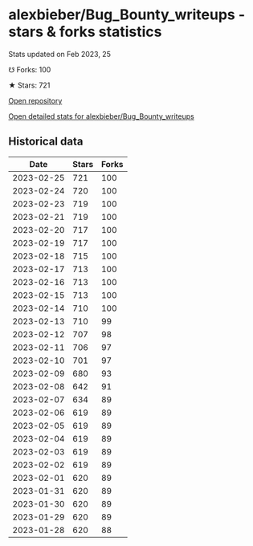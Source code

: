 # alexbieber/Bug_Bounty_writeups - stars & forks statistics

Stats updated on Feb 2023, 25

☋ Forks: 100

★ Stars: 721

[Open repository](https://github.com/alexbieber/Bug_Bounty_writeups)

[Open detailed stats for alexbieber/Bug_Bounty_writeups](https://reviewgithub.com/rep/alexbieber/Bug_Bounty_writeups)

## Historical data
| Date | Stars | Forks |
|------|-------|-------|
| 2023-02-25 | 721 | 100 | 
| 2023-02-24 | 720 | 100 | 
| 2023-02-23 | 719 | 100 | 
| 2023-02-21 | 719 | 100 | 
| 2023-02-20 | 717 | 100 | 
| 2023-02-19 | 717 | 100 | 
| 2023-02-18 | 715 | 100 | 
| 2023-02-17 | 713 | 100 | 
| 2023-02-16 | 713 | 100 | 
| 2023-02-15 | 713 | 100 | 
| 2023-02-14 | 710 | 100 | 
| 2023-02-13 | 710 | 99 | 
| 2023-02-12 | 707 | 98 | 
| 2023-02-11 | 706 | 97 | 
| 2023-02-10 | 701 | 97 | 
| 2023-02-09 | 680 | 93 | 
| 2023-02-08 | 642 | 91 | 
| 2023-02-07 | 634 | 89 | 
| 2023-02-06 | 619 | 89 | 
| 2023-02-05 | 619 | 89 | 
| 2023-02-04 | 619 | 89 | 
| 2023-02-03 | 619 | 89 | 
| 2023-02-02 | 619 | 89 | 
| 2023-02-01 | 620 | 89 | 
| 2023-01-31 | 620 | 89 | 
| 2023-01-30 | 620 | 89 | 
| 2023-01-29 | 620 | 89 | 
| 2023-01-28 | 620 | 88 | 

